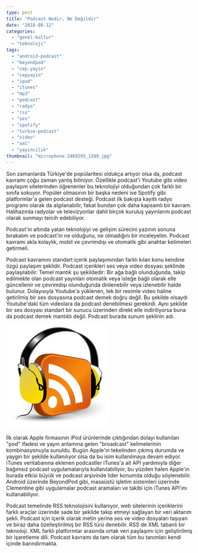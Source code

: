 ```yaml
---
type: post
title: "Podcast Nedir, Ne Değildir"
date: "2018-08-12"
categories: 
  - "genel-kultur"
  - "teknoloji"
tags: 
  - "android-podcast"
  - "beyondpod"
  - "cep-yayin"
  - "cepyayin"
  - "ipod"
  - "itunes"
  - "mp3"
  - "podcast"
  - "radyo"
  - "rss"
  - "ses"
  - "spotify"
  - "turkce-podcast"
  - "video"
  - "xml"
  - "yayincilik"
thumbnail: "microphone-2469295_1280.jpg"
---
```


Son zamanlarda Türkiye'de popülaritesi oldukça artıyor olsa da, podcast kavramı çoğu zaman yanlış biliniyor. Özellikle podcast'i Youtube gibi video paylaşım sitelerinden öğrenenler bu teknolojiyi olduğundan çok farklı bir sınıfa sokuyor. Popüler olmasının bir başka nedeni ise Spotify gibi platformlar'a gelen podcast desteği. Podcast ilk bakışta kayıtlı radyo programı olarak da algılanabilir, fakat bundan çok daha kapsamlı bir kavram. Halihazırda radyolar ve televizyonlar dahil birçok kuruluş yayınlarını podcast olarak sunmayı tercih edebiliyor.

Podcast'in altında yatan teknolojiyi ve gelişim sürecini yazının sonuna bırakalım ve podcast'in ne olduğunu, ne olmadığını bir inceleyelim. Podcast kavramı akla kolaylık, mobil ve çevrimdışı ve otomatik gibi anahtar kelimeleri getirmeli.

Podcast kavramını standart içerik paylaşımından farklı kılan konu kendine özgü paylaşım şeklidir. Podcast içerikleri ses veya video dosyası şeklinde paylaşılabilir. Temel mantık şu şekildedir: Bir ağa bağlı olunduğunda, takip edilmekte olan podcast yayınları otomatik veya isteğe bağlı olarak elle güncellenir ve çevrimdışı olunduğunda dinlenebilir veya izlenebilir halde bulunur. Dolayısıyla Youtube'a yüklenen, tek bir resimle video haline getirilmiş bir ses dosyasına podcast demek doğru değil. Bu şekilde olsaydı Youtube'daki tüm videolara da podcast denebilmesi gerekirdi. Aynı şekilde bir ses dosyası standart bir sunucu üzerinden direkt elle indiriliyorsa buna da podcast demek mantıklı değil. Podcast burada sunum şeklinin adı.

![Podcast ve RSS](images/podcast.png)

İlk olarak Apple firmasının iPod ürünlerinde çıktığından dolayı kullanılan "pod" ifadesi ve yayın anlamına gelen "broadcast" kelimelerinin kombinasyonuyla sunuldu. Bugün Apple'ın tekelinden çıkmış durumda ve yaygın bir şekilde kullanılıyor olsa da bu isim kullanılmaya devam ediyor. iTunes veritabanına eklenen podcastler iTunes'a ait API yardımıyla diğer bağımsız podcast uygulamalarıyla kullanılabiliyor, bu yüzden halen Apple'ın burada etkisi büyük ve podcast arşivinde lider konumda olduğu söylenebilir. Android üzerinde BeyondPod gibi, masaüstü işletim sistemleri üzerinde Clementine gibi uygulamalar podcast aramaları ve takibi için iTunes API'ını kullanabiliyor.

Podcast temelinde RSS teknolojisini kullanıyor, web sitelerinin içeriklerini farklı araçlar üzerinde sade bir şekilde takip etmeyi sağlayan bir veri aktarım şekli. Podcast için içerik olarak metin yerine ses ve video dosyaları taşıyan ve biraz daha özelleştirilmiş bir RSS türü denebilir. RSS de XML tabanlı bir teknoloji. XML farklı platformlar arasında ortak veri paylaşımı için geliştirilmiş bir işaretleme dili. Podcast kavramı da tam olarak tüm bu tanımları kendi içinde barındırmakta.
